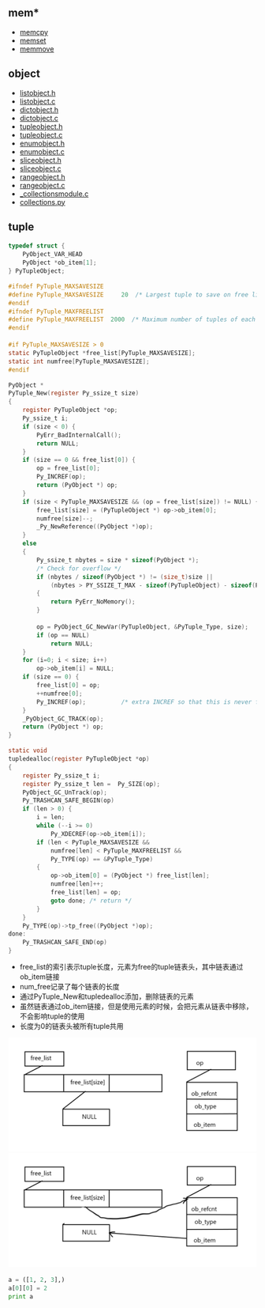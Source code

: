 ## mem*

- [memcpy](http://www.runoob.com/cprogramming/c-function-memcpy.html)
- [memset](http://www.runoob.com/cprogramming/c-function-memset.html)
- [memmove](http://www.runoob.com/cprogramming/c-function-memmove.html)

## object

- [listobject.h](https://github.com/gaoxinge/cpython/blob/2.7/Include/listobject.h)
- [listobject.c](https://github.com/gaoxinge/cpython/blob/2.7/Objects/listobject.c)
- [dictobject.h](https://github.com/gaoxinge/cpython/blob/2.7/Include/dictobject.h)
- [dictobject.c](https://github.com/gaoxinge/cpython/blob/2.7/Objects/dictobject.c)
- [tupleobject.h](https://github.com/gaoxinge/cpython/blob/2.7/Include/tupleobject.h)
- [tupleobject.c](https://github.com/gaoxinge/cpython/blob/2.7/Objects/tupleobject.c)
- [enumobject.h](https://github.com/gaoxinge/cpython/blob/2.7/Include/enumobject.h)
- [enumobject.c](https://github.com/gaoxinge/cpython/blob/2.7/Objects/enumobject.c)
- [sliceobject.h](https://github.com/gaoxinge/cpython/blob/2.7/Include/sliceobject.h)
- [sliceobject.c](https://github.com/gaoxinge/cpython/blob/2.7/Objects/sliceobject.c)
- [rangeobject.h](https://github.com/gaoxinge/cpython/blob/2.7/Include/rangeobject.h)
- [rangeobject.c](https://github.com/gaoxinge/cpython/blob/2.7/Objects/rangeobject.c)
- [_collectionsmodule.c](https://github.com/gaoxinge/cpython/blob/2.7/Modules/_collectionsmodule.c)
- [collections.py](https://github.com/gaoxinge/cpython/blob/2.7/Lib/collections.py)

## tuple

```c
typedef struct {
    PyObject_VAR_HEAD
    PyObject *ob_item[1];
} PyTupleObject;
```

```c
#ifndef PyTuple_MAXSAVESIZE
#define PyTuple_MAXSAVESIZE     20  /* Largest tuple to save on free list */
#endif
#ifndef PyTuple_MAXFREELIST
#define PyTuple_MAXFREELIST  2000  /* Maximum number of tuples of each size to save */
#endif

#if PyTuple_MAXSAVESIZE > 0
static PyTupleObject *free_list[PyTuple_MAXSAVESIZE];
static int numfree[PyTuple_MAXSAVESIZE];
#endif
```

```c
PyObject *
PyTuple_New(register Py_ssize_t size)
{
    register PyTupleObject *op;
    Py_ssize_t i;
    if (size < 0) {
        PyErr_BadInternalCall();
        return NULL;
    }
    if (size == 0 && free_list[0]) {
        op = free_list[0];
        Py_INCREF(op);
        return (PyObject *) op;
    }
    if (size < PyTuple_MAXSAVESIZE && (op = free_list[size]) != NULL) {
        free_list[size] = (PyTupleObject *) op->ob_item[0];
        numfree[size]--;
        _Py_NewReference((PyObject *)op);
    }
    else
    {
        Py_ssize_t nbytes = size * sizeof(PyObject *);
        /* Check for overflow */
        if (nbytes / sizeof(PyObject *) != (size_t)size ||
            (nbytes > PY_SSIZE_T_MAX - sizeof(PyTupleObject) - sizeof(PyObject *)))
        {
            return PyErr_NoMemory();
        }

        op = PyObject_GC_NewVar(PyTupleObject, &PyTuple_Type, size);
        if (op == NULL)
            return NULL;
    }
    for (i=0; i < size; i++)
        op->ob_item[i] = NULL;
    if (size == 0) {
        free_list[0] = op;
        ++numfree[0];
        Py_INCREF(op);          /* extra INCREF so that this is never freed */
    }
    _PyObject_GC_TRACK(op);
    return (PyObject *) op;
}
```

```c
static void
tupledealloc(register PyTupleObject *op)
{
    register Py_ssize_t i;
    register Py_ssize_t len =  Py_SIZE(op);
    PyObject_GC_UnTrack(op);
    Py_TRASHCAN_SAFE_BEGIN(op)
    if (len > 0) {
        i = len;
        while (--i >= 0)
            Py_XDECREF(op->ob_item[i]);
        if (len < PyTuple_MAXSAVESIZE &&
            numfree[len] < PyTuple_MAXFREELIST &&
            Py_TYPE(op) == &PyTuple_Type)
        {
            op->ob_item[0] = (PyObject *) free_list[len];
            numfree[len]++;
            free_list[len] = op;
            goto done; /* return */
        }
    }
    Py_TYPE(op)->tp_free((PyObject *)op);
done:
    Py_TRASHCAN_SAFE_END(op)
}
```

- free_list的索引表示tuple长度，元素为free的tuple链表头，其中链表通过ob_item链接
- num_free记录了每个链表的长度
- 通过PyTuple_New和tupledealloc添加，删除链表的元素
- 虽然链表通过ob_item链接，但是使用元素的时候，会把元素从链表中移除，不会影响tuple的使用
- 长度为0的链表头被所有tuple共用

![1.png](https://github.com/gaoxinge/cpython/blob/python_study/note/python%E6%BA%90%E7%A0%81%E5%89%96%E6%9E%90/image/1.png)
![2.png](https://github.com/gaoxinge/cpython/blob/python_study/note/python%E6%BA%90%E7%A0%81%E5%89%96%E6%9E%90/image/2.png)

```python
a = ([1, 2, 3],)
a[0][0] = 2
print a
```